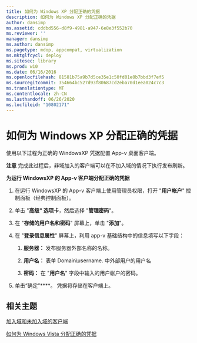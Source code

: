 ```yaml
---
title: 如何为 Windows XP 分配正确的凭据
description: 如何为 Windows XP 分配正确的凭据
author: dansimp
ms.assetid: cddbd556-d8f9-4981-a947-6e8e3f552b70
ms.reviewer: ''
manager: dansimp
ms.author: dansimp
ms.pagetype: mdop, appcompat, virtualization
ms.mktglfcycl: deploy
ms.sitesec: library
ms.prod: w10
ms.date: 06/16/2016
ms.openlocfilehash: 81581b75a9b7d5ce35e1c50fd01e0b7bbd3f7ef5
ms.sourcegitcommit: 354664bc527d93f80687cd2eba70d1eea024c7c3
ms.translationtype: MT
ms.contentlocale: zh-CN
ms.lasthandoff: 06/26/2020
ms.locfileid: "10802171"
---
```

# 如何为 Windows XP 分配正确的凭据


使用以下过程为正确的 WindowsXP 凭据配置 App-v 桌面客户端。

**注意** 完成此过程后，非域加入的客户端可以在不加入域的情况下执行发布刷新。

 

**为运行 WindowsXP 的 App-v 客户端分配正确的凭据**

1.  在运行 WindowsXP 的 App-v 客户端上使用管理员权限，打开 "**用户帐户**" 控制面板（经典控制面板）。

2.  单击 "**高级" 选项卡**，然后选择 "**管理密码**"。

3.  在 "**存储的用户名和密码**" 屏幕上，单击 "**添加**"。

4.  在 "**登录信息属性**" 屏幕上，利用 app-v 基础结构中的信息填写以下字段：

    1.  **服务器：** 发布服务器外部名称的名称。

    2.  **用户名：** 表单 Domain\\username. 中外部用户的用户名

    3.  **密码：** 在 "**用户名**" 字段中输入的用户帐户的密码。

5.  单击“确定”****。 凭据将存储在客户端上。

## 相关主题


[加入域和未加入域的客户端](domain-joined-and-non-domain-joined-clients.md)

[如何为 Windows Vista 分配正确的凭据](how-to-assign--the-proper-credentials-for-windows-vista.md)

 

 





